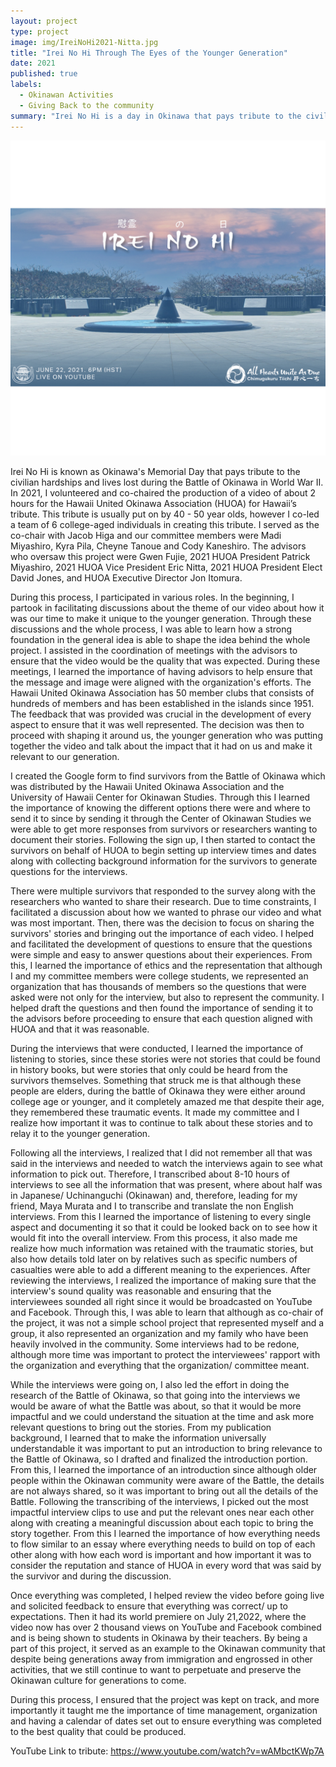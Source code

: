 ```yaml
---
layout: project
type: project
image: img/IreiNoHi2021-Nitta.jpg
title: "Irei No Hi Through The Eyes of the Younger Generation"
date: 2021
published: true
labels:
  - Okinawan Activities
  - Giving Back to the community
summary: "Irei No Hi is a day in Okinawa that pays tribute to the civilian hardships and lives lost during the Battle of Okinawa. In 2021, I co-chaired the production of the Hawaii United Okinawa Association's tribute. This tribute is usually put on by 40 - 50 year olds, however, I co-led a group of 6 college-aged students in the 2021 tribute for Irei No Hi."
---
```


<img class="img-fluid" src="../img/IreiNoHi2021-Nitta.jpg">

Irei No Hi is known as Okinawa's Memorial Day that pays tribute to the civilian hardships and lives lost during the Battle of Okinawa in World War II. In 2021, I volunteered and co-chaired the production of a video of about 2 hours for the Hawaii United Okinawa Association (HUOA) for Hawaii’s tribute. This tribute is usually put on by 40 - 50 year olds, however I co-led a team of 6 college-aged individuals in creating this tribute. I served as the co-chair with Jacob Higa and our committee members were Madi Miyashiro, Kyra Pila, Cheyne Tanoue and Cody Kaneshiro. The advisors who oversaw this project were Gwen Fujie, 2021 HUOA President Patrick Miyashiro, 2021 HUOA Vice President Eric Nitta, 2021 HUOA President Elect David Jones, and HUOA Executive Director Jon Itomura. 

During this process, I participated in various roles. In the beginning, I partook in facilitating discussions about the theme of our video about how it was our time to make it unique to the younger generation. Through these discussions and the whole process, I was able to learn how a strong foundation in the general idea is able to shape the idea behind the whole project. I assisted in the coordination of meetings with the advisors to ensure that the video would be the quality that was expected. During these meetings, I learned the importance of having advisors to help ensure that the message and image were aligned with the organization's efforts. The Hawaii United Okinawa Association has 50 member clubs that consists of hundreds of members and has been established in the islands since 1951. The feedback that was provided was crucial in the development of every aspect to ensure that it was well represented. The decision was then to proceed with shaping it around us, the younger generation who was putting together the video and talk about the impact that it had on us and make it relevant to our generation.

I created the Google form to find survivors from the Battle of Okinawa which was distributed by the Hawaii United Okinawa Association and the University of Hawaii Center for Okinawan Studies. Through this I learned the importance of knowing the different options there were and where to send it to since by sending it through the Center of Okinawan Studies we were able to get more responses from survivors or researchers wanting to document their stories. Following the sign up, I then started to contact the survivors on behalf of HUOA to begin setting up interview times and dates along with collecting background information for the survivors to generate questions for the interviews. 

There were multiple survivors that responded to the survey along with the researchers who wanted to share their research. Due to time constraints, I facilitated a discussion about how we wanted to phrase our video and what was most important. Then, there was the decision to focus on sharing the survivors' stories and bringing out the importance of each video. I helped and facilitated the development of questions to ensure that the questions were simple and easy to answer questions about their experiences. From this, I learned the importance of ethics and the representation that although I and my committee members were college students, we represented an organization that has thousands of members so the questions that were asked were not only for the interview, but also to represent the community. I helped draft the questions and then found the importance of sending it to the advisors before proceeding to ensure that each question aligned with HUOA and that it was reasonable. 

During the interviews that were conducted, I learned the importance of listening to stories, since these stories were not stories that could be found in history books, but were  stories that only could be heard from the survivors themselves. Something that struck me is that although these people are elders, during the battle of Okinawa they were either around college age or younger, and it completely amazed me that despite their age, they remembered these traumatic events. It made my committee and I realize how important it was to continue to talk about these stories and to relay it to the younger generation. 

Following all the interviews, I realized that I did not remember all that was said in the interviews and needed to watch the interviews again to see what information to pick out. Therefore, I transcribed about 8-10 hours of interviews to see all the information that was present, where about half was in Japanese/ Uchinanguchi (Okinawan) and, therefore, leading for my friend, Maya Murata and I to transcribe and translate the non English interviews. From this I learned the importance of listening to every single aspect and documenting it so that it could be looked back on to see how it would fit into the overall interview. From this process, it also made me realize how much information was retained with the traumatic stories, but also how details told later on by relatives such as specific numbers of casualties were able to add a different meaning to the experiences. After reviewing the interviews, I realized the importance of making sure that the interview's sound quality was reasonable and ensuring that the interviewees sounded all right since it would be broadcasted on YouTube and Facebook. Through this, I was able to learn that although as co-chair of the project, it was not a simple school project that represented myself and a group, it also represented an organization and my family who have been heavily involved in the community. Some interviews had to be redone, although more time was important to protect the interviewees' rapport with the organization and everything that the organization/ committee meant. 

While the interviews were going on, I also led the effort in doing the research of the Battle of Okinawa, so that going into the interviews we would be aware of what the Battle was about, so that it would be more impactful and we could understand the situation at the time and ask more relevant questions to bring out the stories. From my publication background, I learned that to make the information universally understandable it was important to put an introduction to bring relevance to the Battle of Okinawa, so I drafted and finalized the introduction portion. From this, I learned the importance of an introduction since although older people within the Okinawan community were aware of the Battle, the details are not always shared, so it was important to bring out all the details of the Battle. 
Following the transcribing of the interviews, I picked out the most impactful interview clips to use and put the relevant ones near each other along with creating a meaningful discussion about each topic to bring the story together. From this I learned the importance of how everything needs to flow similar to an essay where everything needs to build on top of each other along with how each word is important and how important it was to consider the reputation and stance of HUOA in every word that was said by the survivor and during the discussion.

Once everything was completed, I helped review the video before going live and solicited feedback to ensure that everything was correct/ up to expectations. Then it had its world premiere on July 21,2022, where the video now has over 2 thousand views on YouTube and Facebook combined and is being shown to students in Okinawa by their teachers. By being a part of this project, it served as an example to the Okinawan community that despite being generations away from immigration and engrossed in other activities, that we still continue to want to perpetuate and preserve the Okinawan culture for generations to come. 

During this process, I ensured that the project was kept on track, and more importantly it taught me the importance of time management, organization and having a calendar of dates set out to ensure everything was completed to the best quality that could be produced. 

YouTube Link to tribute: https://www.youtube.com/watch?v=wAMbctKWp7A
